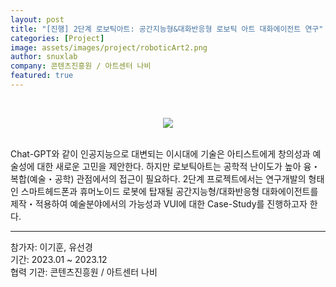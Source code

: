 ```yaml
---
layout: post
title: "[진행] 2단계 로보틱아트: 공간지능형&대화반응형 로보틱 아트 대화에이전트 연구"
categories: [Project]
image: assets/images/project/roboticArt2.png
author: snuxlab
company: 콘텐츠진흥원 / 아트센터 나비
featured: true
---
```


<p>
<br>
<p align="center"><img src="{{site.baseurl}}/assets/images/project/roboticArt2.png"></p>
<br>
Chat-GPT와 같이 인공지능으로 대변되는 이시대에 기술은 아티스트에게 창의성과 예술성에 대한 새로운 고민을 제안한다. 하지만 로보틱아트는 공학적 난이도가 높아 융・복합(예술・공학) 관점에서의 접근이 필요하다.  2단계 프로젝트에서는 연구개발의 형태인 스마트헤드폰과 휴머노이드 로봇에 탑재될 공간지능형/대화반응형 대화에이전트를 제작・적용하여 예술분야에서의 가능성과 VUI에 대한 Case-Study를 진행하고자 한다.
<br>
</p>

<hr>
참가자: 이기훈, 유선경 <br>
기간: 2023.01 ~ 2023.12 <br>
협력 기관: 콘텐츠진흥원 / 아트센터 나비
